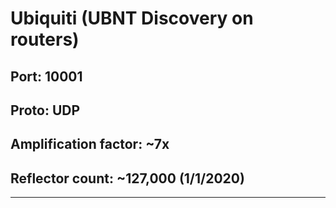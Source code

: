 # Ubiquiti (UBNT Discovery on routers)

## Port: 10001

## Proto: UDP

## Amplification factor: ~7x

## Reflector count: ~127,000 (1/1/2020)

---
